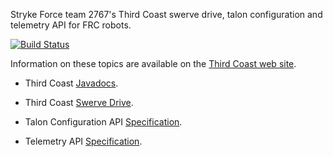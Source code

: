 Stryke Force team 2767's Third Coast swerve drive, talon configuration and telemetry API for FRC robots.

[![Build Status](https://travis-ci.org/strykeforce/thirdcoast.svg?branch=master)](https://travis-ci.org/strykeforce/thirdcoast)

Information on these topics are available on the [Third Coast web site][site].

- Third Coast [Javadocs][javadoc].

- Third Coast [Swerve Drive][swerve].

- Talon Configuration API [Specification][talon].

- Telemetry API [Specification][telemetry].

[site]: https://strykeforce.github.io/thirdcoast
[javadoc]: https://strykeforce.github.io/thirdcoast/javadoc/
[swerve]: https://strykeforce.github.io/thirdcoast/swerve
[talon]: https://strykeforce.github.io/thirdcoast/talon
[telemetry]: https://strykeforce.github.io/thirdcoast/telemetry
